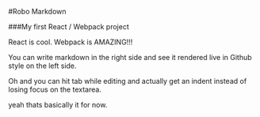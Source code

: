 #Robo Markdown

###My first React / Webpack project

React is cool. Webpack is AMAZING!!!

You can write markdown in the right side and see it rendered live in Github style on the left side.

Oh and you can hit tab while editing and actually get an indent instead of losing focus on the textarea.

yeah thats basically it for now.
